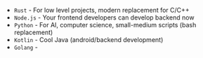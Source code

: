 * `Rust` - For low level projects, modern replacement for C/C++
* `Node.js` - Your frontend developers can develop backend now
* `Python` - For AI, computer science, small-medium scripts (bash replacement)
* `Kotlin` - Cool Java (android/backend development)
* `Golang` - 
